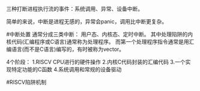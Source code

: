 三种打断进程执行流的事件：系统调用、异常、设备中断。

简单的来说，中断是进程无感的，异常会panic，调用比中断更复杂。

#中断处置
通常分成三类中断：
用户态、内核态、定时中断。
其中处理陷阱的内核代码(汇编程序或C语言)通常称为处理程序。
而第一个处理程序指令通常是用汇编语言(而不是C语言)编写的，有时被称为vector。

4个阶段：
1.RISCV CPU进行的硬件操作
2.内核C代码封装的汇编代码
3.一个实现特定功能的C函数
4.系统调用和常规的设备驱动

#RISCV陷阱机制
